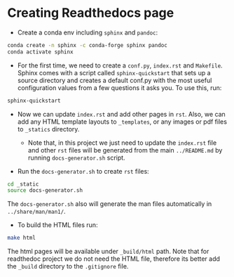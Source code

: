# Creating Readthedocs page

- Create a conda env including `sphinx` and `pandoc`:

```bash
conda create -n sphinx -c conda-forge sphinx pandoc
conda activate sphinx
```

- For the first time, we need to create a `conf.py`, `index.rst` and `Makefile`. Sphinx comes with a script called `sphinx-quickstart` that sets up a source directory and creates a default conf.py with the most useful configuration values from a few questions it asks you. To use this, run:

```bash
sphinx-quickstart
```

- Now we can update `index.rst` and add other pages in `rst`. Also, we can add any HTML template layouts to `_templates`, or any images or pdf files to `_statics` directory.
  - Note that, in this project we just need to update the `index.rst` file and other `rst` files will be generated from the main `../README.md` by running `docs-generator.sh` script.

- Run the `docs-generator.sh` to create `rst` files:

```bash
cd _static
source docs-generator.sh
```

The `docs-generator.sh` also will generate the man files automatically in `../share/man/man1/`.

- To build the HTML files run:

```bash
make html
```

The html pages will be available under `_build/html` path. Note that for readthedoc project we do not need the HTML file, therefore its better add the `_build` directory to the `.gitignore` file. 
